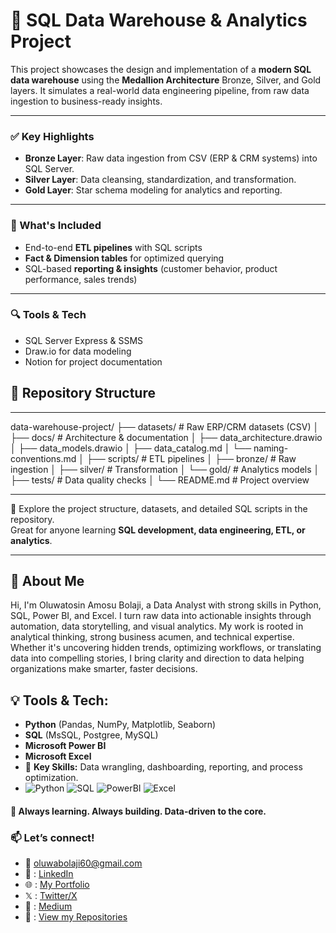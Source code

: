 # 🧱 SQL Data Warehouse & Analytics Project

This project showcases the design and implementation of a **modern SQL data warehouse** using the **Medallion Architecture** Bronze, Silver, and Gold layers. It simulates a real-world data engineering pipeline, from raw data ingestion to business-ready insights.

---

### ✅ Key Highlights
- **Bronze Layer**: Raw data ingestion from CSV (ERP & CRM systems) into SQL Server.
- **Silver Layer**: Data cleansing, standardization, and transformation.
- **Gold Layer**: Star schema modeling for analytics and reporting.

---

### 🔧 What's Included
- End-to-end **ETL pipelines** with SQL scripts  
- **Fact & Dimension tables** for optimized querying  
- SQL-based **reporting & insights** (customer behavior, product performance, sales trends)

---

### 🔍 Tools & Tech
- SQL Server Express & SSMS  
- Draw.io for data modeling  
- Notion for project documentation

## 📂 Repository Structure

---

data-warehouse-project/
├── datasets/ # Raw ERP/CRM datasets (CSV)
│
├── docs/ # Architecture & documentation
│ ├── data_architecture.drawio
│ ├── data_models.drawio
│ ├── data_catalog.md
│ └── naming-conventions.md
│
├── scripts/ # ETL pipelines
│ ├── bronze/ # Raw ingestion
│ ├── silver/ # Transformation
│ └── gold/ # Analytics models
│
├── tests/ # Data quality checks
│
└── README.md # Project overview

---

📁 Explore the project structure, datasets, and detailed SQL scripts in the repository.  
Great for anyone learning **SQL development, data engineering, ETL, or analytics**.

---

## 📌 About Me
Hi, I'm Oluwatosin Amosu Bolaji, a Data Analyst with strong skills in Python, SQL, Power BI, and Excel. I turn raw data into actionable insights through automation, data storytelling, and visual analytics. My work is rooted in analytical thinking, strong business acumen, and technical expertise. Whether it's uncovering hidden trends, optimizing workflows, or translating data into compelling stories, I bring clarity and direction to data helping organizations make smarter, faster decisions.

## 💡 Tools & Tech:
- **Python** (Pandas, NumPy, Matplotlib, Seaborn)
- **SQL** (MsSQL, Postgree, MySQL)
- **Microsoft Power BI**
- **Microsoft Excel**
- 🔹 **Key Skills:** Data wrangling, dashboarding, reporting, and process optimization.
- ![Python](https://img.shields.io/badge/Python-3.8%2B-blue?logo=python&logoColor=white) ![SQL](https://img.shields.io/badge/SQL-Server-red?logo=microsoft-sql-server&logoColor=white) ![PowerBI](https://img.shields.io/badge/Power_BI-F2C811?logo=powerbi&logoColor=black) ![Excel](https://img.shields.io/badge/Excel-217346?logo=microsoft-excel&logoColor=white)


#### 🚀 **Always learning. Always building. Data-driven to the core.**  

### 📫 **Let’s connect!**  
- 📩 oluwabolaji60@gmail.com
- 🔗 : [LinkedIn](https://www.linkedin.com/in/oluwatosin-amosu-722b88141)
- 🌐 : [My Portfolio](https://www.datascienceportfol.io/oluwabolaji60) 
- 𝕏 : [Twitter/X](https://x.com/thee_oluwatosin?s=21&t=EqoeQVdQd038wlSUzAtQzw)
- 🔗 : [Medium](https://medium.com/@oluwabolaji60)
- 🔗 : [View my Repositories](https://github.com/Tbrown1998?tab=repositories)